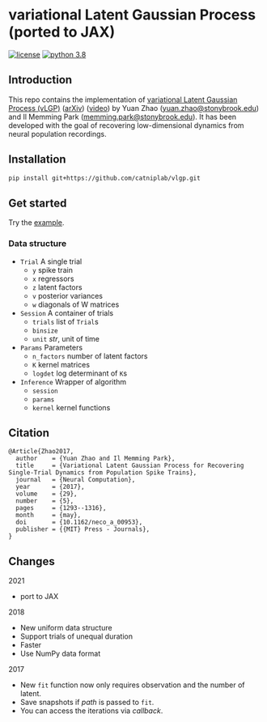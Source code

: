 # variational Latent Gaussian Process (ported to JAX)

[![license](https://img.shields.io/github/license/mashape/apistatus.svg?style=flat-square)]()
[![python 3.8](https://img.shields.io/badge/python-3.8-blue.svg?style=flat-square)]()

## Introduction

This repo contains the implementation of [variational Latent Gaussian Process (vLGP)](https://doi.org/10.1162/NECO_a_00953) 
([arXiv](https://arxiv.org/abs/1604.03053)) 
([video](https://youtu.be/CrY5AfNH1ik)) by 
Yuan Zhao ([yuan.zhao@stonybrook.edu](yuan.zhao@stonybrook.edu])) and 
Il Memming Park ([memming.park@stonybrook.edu](memming.park@stonybrook.edu)).
It has been developed with the goal of recovering low-dimensional dynamics from neural population recordings. 

## Installation

```bash
pip install git+https://github.com/catniplab/vlgp.git
```

## Get started

Try the [example](script/example.py).

### Data structure
- `Trial` A single trial
  - `y` spike train
  - `x` regressors
  - `z` latent factors
  - `v` posterior variances
  - `w` diagonals of W matrices  
- `Session` A container of trials
  - `trials` list of `Trial`s
  - `binsize` 
  - `unit` *str*, unit of time
- `Params` Parameters
  - `n_factors` number of latent factors
  - `K` kernel matrices
  - `logdet` log determinant of `K`s  
- `Inference` Wrapper of algorithm
  - `session`
  - `params`
  - `kernel` kernel functions
    
## Citation
```
@Article{Zhao2017,
  author    = {Yuan Zhao and Il Memming Park},
  title     = {Variational Latent Gaussian Process for Recovering Single-Trial Dynamics from Population Spike Trains},
  journal   = {Neural Computation},
  year      = {2017},
  volume    = {29},
  number    = {5},
  pages     = {1293--1316},
  month     = {may},
  doi       = {10.1162/neco_a_00953},
  publisher = {{MIT} Press - Journals},
}
```

## Changes

2021

- port to JAX

2018

- New uniform data structure
- Support trials of unequal duration
- Faster
- Use NumPy data format

2017

- New ```fit``` function now only requires observation and the number of latent.
- Save snapshots if *path* is passed to ```fit```.
- You can access the iterations via *callback*.
